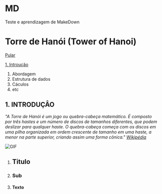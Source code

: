 # MD
Teste e aprendizagem de MakeDown

# Torre de Hanói (Tower of Hanoi)

[Pular](#1-titulo)

[1. Introução](#titulo)
1. Abordagem
1. Estrutura de dados
1. Cáculos
5. etc

## 1. INTRODUÇÂO

*"A Torre de Hanói é um jogo ou quebra-cabeça matemático. É composto por três hastes e um número de discos de tamanhos diferentes, que podem deslizar para qualquer haste. O quebra-cabeça começa com os discos em uma pilha organizada em ordem crescente de tamanho em uma haste, a menor na parte superior, criando assim uma forma cônica." [Wikipédia](https://en.wikipedia.org/wiki/Tower_of_Hanoi)*

![GIF](https://media.giphy.com/media/rutTKcoKSCSYM/giphy.gif)

1. ## Titulo
1. ### Sub
1. #### Texto
